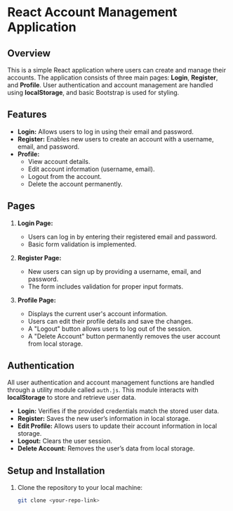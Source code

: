 # React Account Management Application

## Overview

This is a simple React application where users can create and manage their accounts. The application consists of three main pages: **Login**, **Register**, and **Profile**. User authentication and account management are handled using **localStorage**, and basic Bootstrap is used for styling.

## Features

- **Login:** Allows users to log in using their email and password.
- **Register:** Enables new users to create an account with a username, email, and password.
- **Profile:**
  - View account details.
  - Edit account information (username, email).
  - Logout from the account.
  - Delete the account permanently.

## Pages

1. **Login Page:**

   - Users can log in by entering their registered email and password.
   - Basic form validation is implemented.

2. **Register Page:**

   - New users can sign up by providing a username, email, and password.
   - The form includes validation for proper input formats.

3. **Profile Page:**
   - Displays the current user's account information.
   - Users can edit their profile details and save the changes.
   - A "Logout" button allows users to log out of the session.
   - A "Delete Account" button permanently removes the user account from local storage.

## Authentication

All user authentication and account management functions are handled through a utility module called `auth.js`. This module interacts with **localStorage** to store and retrieve user data.

- **Login:** Verifies if the provided credentials match the stored user data.
- **Register:** Saves the new user’s information in local storage.
- **Edit Profile:** Allows users to update their account information in local storage.
- **Logout:** Clears the user session.
- **Delete Account:** Removes the user’s data from local storage.

## Setup and Installation

1. Clone the repository to your local machine:
   ```bash
   git clone <your-repo-link>
   ```
